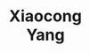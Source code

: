 ---
layout: page
title: Xiaocong<br>Yang
description: CS MS student
img: assets/img/students/xiaocong.jpeg
importance: 7
category: "Students"
---